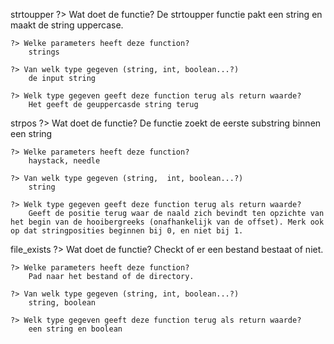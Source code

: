 strtoupper
    ?> Wat doet de functie?
        De strtoupper functie pakt een string en maakt de string uppercase.
    
    ?> Welke parameters heeft deze function?
        strings
    
    ?> Van welk type gegeven (string, int, boolean...?)
        de input string
    
    ?> Welk type gegeven geeft deze function terug als return waarde?
        Het geeft de geuppercasde string terug


strpos
    ?> Wat doet de functie?
        De functie zoekt de eerste substring binnen een string
    
    ?> Welke parameters heeft deze function?
        haystack, needle
    
    ?> Van welk type gegeven (string,  int, boolean...?)
        string
    
    ?> Welk type gegeven geeft deze function terug als return waarde?
        Geeft de positie terug waar de naald zich bevindt ten opzichte van het begin van de hooibergreeks (onafhankelijk van de offset). Merk ook op dat stringposities beginnen bij 0, en niet bij 1.



file_exists
    ?> Wat doet de functie?
        Checkt of er een bestand bestaat of niet.
    
    ?> Welke parameters heeft deze function?
        Pad naar het bestand of de directory.
    
    ?> Van welk type gegeven (string, int, boolean...?)
        string, boolean
    
    ?> Welk type gegeven geeft deze function terug als return waarde?
        een string en boolean